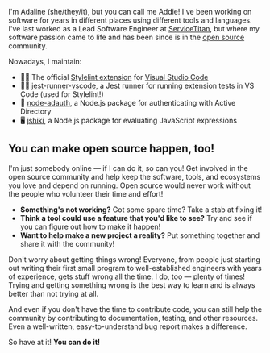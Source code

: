 I'm Adaline (she/they/it), but you can call me Addie! I've been working on software for years in different places using different tools and languages. I've last worked as a Lead Software Engineer at [ServiceTitan](https://servicetitan.com/), but where my software passion came to life and has been since is in the [open source](https://opensource.org/faq#category-basics) community.

Nowadays, I maintain:

- 🤵🏼 The official [Stylelint extension](https://github.com/stylelint/vscode-stylelint) for [Visual Studio Code](https://code.visualstudio.com/)
- 🏃🏼 [jest-runner-vscode](https://github.com/adalinesimonian/jest-runner-vscode), a Jest runner for running extension tests in VS Code (used for Stylelint!)
- 🔐 [node-adauth](https://github.com/adalinesimonian/node-adauth), a Node.js package for authenticating with Active Directory
- 🖥️ [jshiki](https://github.com/adalinesimonian/jshiki), a Node.js package for evaluating JavaScript expressions

## You can make open source happen, too!

I'm just somebody online — if I can do it, so can you! Get involved in the open source community and help keep the software, tools, and ecosystems you love and depend on running. Open source would never work without the people who volunteer their time and effort!

- **Something's not working?** Got some spare time? Take a stab at fixing it!
- **Think a tool could use a feature that you'd like to see?** Try and see if you can figure out how to make it happen!
- **Want to help make a new project a reality?** Put something together and share it with the community!

Don't worry about getting things wrong! Everyone, from people just starting out writing their first small program to well-established engineers with years of experience, gets stuff wrong all the time. I do, too — plenty of times! Trying and getting something wrong is the best way to learn and is always better than not trying at all.

And even if you don't have the time to contribute code, you can still help the community by contributing to documentation, testing, and other resources. Even a well-written, easy-to-understand bug report makes a difference.

So have at it! **You can do it!**
